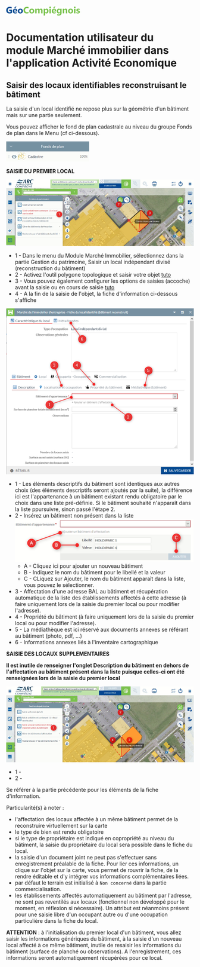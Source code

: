 ![picto](https://github.com/sigagglocompiegne/orga_gest_igeo/blob/master/doc/img/geocompiegnois_2020_reduit_v2.png)

# Documentation utilisateur du module Marché immobilier dans l'application Activité Economique

## Saisir des locaux identifiables reconstruisant le bâtiment

La saisie d'un local identifié ne repose plus sur la géométrie d'un bâtiment mais sur une partie seulement.

Vous pouvez afficher le fond de plan cadastrale au niveau du groupe Fonds de plan dans le Menu (cf ci-dessous).

![picto](doc_fond_plan.png)

**SAISIE DU PREMIER LOCAL**

![picto](saisi_loc_1.png)

 * 1 - Dans le menu du Module Marché Immobilier, sélectionnez dans la partie Gestion du patrimoine, Saisir un local indépendant divisé (reconstruction du bâtiment)
 * 2 - Activez l'outil polygone topologique et saisir votre objet [tuto](https://geo.compiegnois.fr/portail/index.php/2020/06/13/les-outils-de-dessin-avances/#dessin132)
 * 3 - Vous pouvez également configurer les options de saisies (accoche) avant la saisie ou en cours de saisie [tuto](https://geo.compiegnois.fr/portail/index.php/2020/06/13/les-outils-de-dessin-avances/#dessin12)
 * 4 - A la fin de la saisie de l'objet, la fiche d'information ci-dessous s'affiche

![picto](choix_41_1.png)

 * 1 - Les éléments descriptifs du bâtiment sont identiques aux autres choix (des éléments descriptifs seront ajoutés par la suite), la différence ici est l'appartenance à un bâtiment existant rendu obligatoire par le choix dans une liste pré-définie. Si le bâtiment souhaité n'apparaît dans la liste ppursuivre, sinon passé l'étape 2.
 * 2 - Insérez un bâtiment non présent dans la liste
![picto](choix_411.png)
   * A - Cliquez ici pour ajouter un nouveau bâtiment
   * B - Indiquez le nom du bâtiment pour le libellé et la valeur
   * C - CLiquez sur Ajouter, le nom du bâtiment apparaît dans la liste, vous pouvez le sélectionner.
 * 3 - Affectation d'une adresse BAL au bâtiment et récupération automatique de la liste des établissements affectés à cette adresse (à faire uniquement lors de la saisie du premier local ou pour modifier l'adresse).
 * 4 - Propriété du bâtiment (à faire uniquement lors de la saisie du premier local ou pour modifier l'adresse).
 * 5 - La médiathèque est ici réservé aux documents annexes se référant au bâtiment (photo, pdf, ...)
 * 6 - Informations annexes liés à l'inventaire cartographique


**SAISIE DES LOCAUX SUPPLEMENTAIRES**

**Il est inutile de renseigner l'onglet Description du bâtiment en dehors de l'affectation au bâtiment présent dans la liste puisque celles-ci ont été renseignées lors de la saisie du premier local**

![picto](saisi_loc_2.png)

* 1 - 
* 2 -

Se référer à la partie précédente pour les éléments de la fiche d'information.

Particularité(s) à noter :

- l'affectation des locaux affectée à un même bâtiment permet de la reconstruire virtuellement sur la carte
- le type de bien est rendu obligatoire
- si le type de propriétaire est indiqué en copropriété au niveau du bâtiment, la saisie du propriétaire du local sera possible dans le fiche du local.
- la saisie d'un document joint ne peut pas s'effectuer sans enregistrement préalable de la fiche. Pour lier ces informations, un clique sur l'objet sur la carte, vous permet de rouvrir la fiche, de la rendre éditable et d'y intégrer vos informations complémentaires liées.
- par défaut le terrain est initialisé à `Non concerné` dans la partie commercialisation.
- les établissements affectés automatiquement au bâtiment par l'adresse, ne sont pas reventilés aux locaux (fonctionnel non développé pour le moment, en réflexion si nécessaire). Un attribut est néanmoins présent pour une saisie libre d'un occupant autre ou d'une occupation particulière dans la fiche du local.

**ATTENTION** : à l'initialisation du premier local d'un bâtiment, vous allez saisir les informations génériques du bâtiment, à la saisie d'un nouveau local affecté à ce même bâtiment, inutile de resaisir les informations du bâtiment (surface de planché ou observations). A l'enregistrement, ces informations seront automatiquement récupérées pour ce local.






